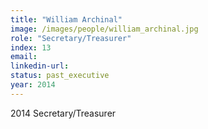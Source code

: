 ```yaml
---
title: "William Archinal"
image: /images/people/william_archinal.jpg
role: "Secretary/Treasurer"
index: 13
email:
linkedin-url:
status: past_executive
year: 2014
---
```

2014 Secretary/Treasurer


